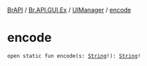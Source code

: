 [BrAPI](../../index.md) / [Br.API.GUI.Ex](../index.md) / [UIManager](index.md) / [encode](./encode.md)

# encode

`open static fun encode(s: `[`String`](https://kotlinlang.org/api/latest/jvm/stdlib/kotlin/-string/index.html)`!): `[`String`](https://kotlinlang.org/api/latest/jvm/stdlib/kotlin/-string/index.html)`!`